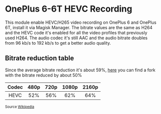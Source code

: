 # OnePlus 6-6T HEVC Recording

This module enable HEVC/H265 video recording on OnePlus 6 and OnePlus 6T, install it via Magisk Manager. The bitrate values are the same as H264 and the HEVC code it's enabled for all the video profiles that previously used H264.
The audio codec it's still AAC and the audio bitrate doubles from 96 kb/s to 192 kb/s to get a better audio quality.

## Bitrate reduction table

Since the average bitrate reduction it's about 59%, [here](https://gitlab.com/forks4/oneplus-6-6t-hevc-recording) you can find a fork with the bitrate reduced by about 50%

| Codec | 480p | 720p | 1080p | 2160p|
|:-----:|:----:|:----:|:-----:|:----:|
| HEVC  | 52%  | 56%  | 62%   | 64%  |

<sup>Source [Wikipedia](https://en.wikipedia.org/wiki/High_Efficiency_Video_Coding#Coding_efficiency)</sup>

